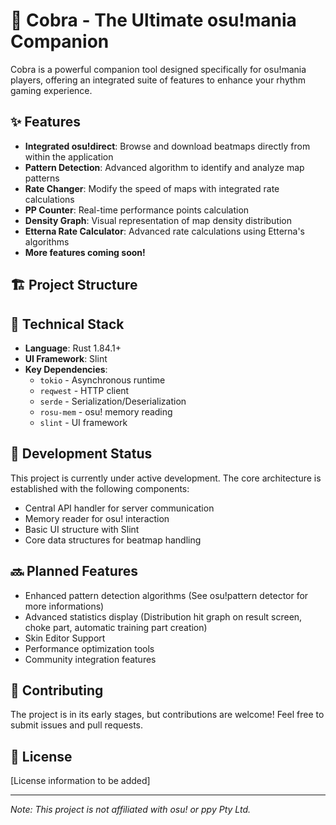 
# 🐍 Cobra - The Ultimate osu!mania Companion

Cobra is a powerful companion tool designed specifically for osu!mania players, offering an integrated suite of features to enhance your rhythm gaming experience.

## ✨ Features

- **Integrated osu!direct**: Browse and download beatmaps directly from within the application
- **Pattern Detection**: Advanced algorithm to identify and analyze map patterns
- **Rate Changer**: Modify the speed of maps with integrated rate calculations
- **PP Counter**: Real-time performance points calculation
- **Density Graph**: Visual representation of map density distribution
- **Etterna Rate Calculator**: Advanced rate calculations using Etterna's algorithms
- **More features coming soon!**

## 🏗️ Project Structure


## 🔧 Technical Stack

- **Language**: Rust 1.84.1+
- **UI Framework**: Slint
- **Key Dependencies**:
  - `tokio` - Asynchronous runtime
  - `reqwest` - HTTP client
  - `serde` - Serialization/Deserialization
  - `rosu-mem` - osu! memory reading
  - `slint` - UI framework

## 🚧 Development Status

This project is currently under active development. The core architecture is established with the following components:

- Central API handler for server communication
- Memory reader for osu! interaction
- Basic UI structure with Slint
- Core data structures for beatmap handling

## 🔜 Planned Features

- Enhanced pattern detection algorithms (See osu!pattern detector for more informations)
- Advanced statistics display (Distribution hit graph on result screen, choke part, automatic training part creation)
- Skin Editor Support
- Performance optimization tools
- Community integration features

## 🤝 Contributing

The project is in its early stages, but contributions are welcome! Feel free to submit issues and pull requests.

## 📝 License

[License information to be added]

---

*Note: This project is not affiliated with osu! or ppy Pty Ltd.*
```
